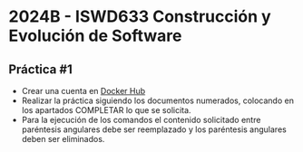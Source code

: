 #  2024B - ISWD633 Construcción y Evolución de Software
## Práctica #1
- Crear una cuenta en [Docker Hub](https://hub.docker.com/)
- Realizar la práctica siguiendo los documentos numerados, colocando en los apartados COMPLETAR lo que se solicita.
- Para la ejecución de los comandos el contenido solicitado entre paréntesis angulares debe ser reemplazado y los paréntesis angulares deben ser eliminados.
